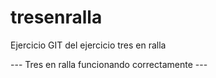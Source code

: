 # tresenralla
Ejercicio GIT del ejercicio tres en ralla

--- Tres en ralla funcionando correctamente ---
